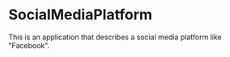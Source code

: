 # SocialMediaPlatform

This is an application that describes a social media platform like "Facebook".
